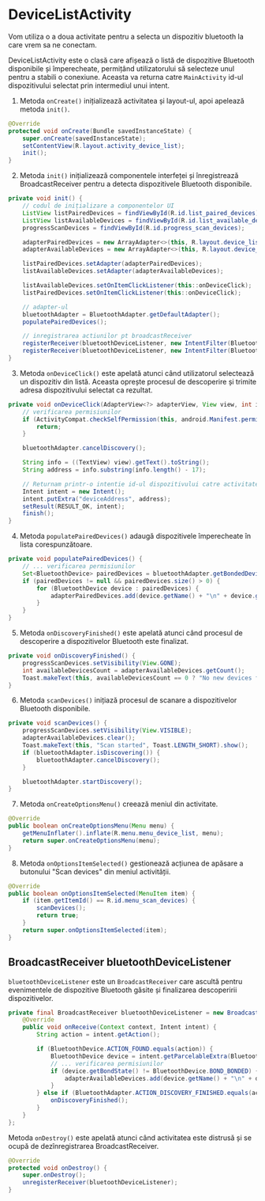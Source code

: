 # DeviceListActivity

Vom utiliza o a doua activitate pentru a selecta un dispozitiv bluetooth la care vrem sa ne conectam.

DeviceListActivity este o clasă care afișează o listă de dispozitive Bluetooth disponibile și împerecheate, permițând utilizatorului să selecteze unul pentru a stabili o conexiune. Aceasta va returna catre `MainActivity` id-ul dispozitivului selectat prin intermediul unui intent.

1. Metoda `onCreate()` inițializează activitatea și layout-ul, apoi apelează metoda `init()`.

```java
@Override
protected void onCreate(Bundle savedInstanceState) {
    super.onCreate(savedInstanceState);
    setContentView(R.layout.activity_device_list);
    init();
}
```

2. Metoda `init()` inițializează componentele interfeței și înregistrează BroadcastReceiver pentru a detecta dispozitivele Bluetooth disponibile.


```java
private void init() {
    // codul de inițializare a componentelor UI
    ListView listPairedDevices = findViewById(R.id.list_paired_devices);
    ListView listAvailableDevices = findViewById(R.id.list_available_devices);
    progressScanDevices = findViewById(R.id.progress_scan_devices);

    adapterPairedDevices = new ArrayAdapter<>(this, R.layout.device_list_item);
    adapterAvailableDevices = new ArrayAdapter<>(this, R.layout.device_list_item);

    listPairedDevices.setAdapter(adapterPairedDevices);
    listAvailableDevices.setAdapter(adapterAvailableDevices);

    listAvailableDevices.setOnItemClickListener(this::onDeviceClick);
    listPairedDevices.setOnItemClickListener(this::onDeviceClick);

    // adapter-ul
    bluetoothAdapter = BluetoothAdapter.getDefaultAdapter();
    populatePairedDevices();

    // inregistrarea actiunilor pt broadcastReceiver
    registerReceiver(bluetoothDeviceListener, new IntentFilter(BluetoothDevice.ACTION_FOUND));
    registerReceiver(bluetoothDeviceListener, new IntentFilter(BluetoothAdapter.ACTION_DISCOVERY_FINISHED));
}
```

3. Metoda `onDeviceClick()` este apelată atunci când utilizatorul selectează un dispozitiv din listă. Aceasta oprește procesul de descoperire și trimite adresa dispozitivului selectat ca rezultat.


```java
private void onDeviceClick(AdapterView<?> adapterView, View view, int i, long l) {
    // verificarea permisiunilor
    if (ActivityCompat.checkSelfPermission(this, android.Manifest.permission.BLUETOOTH_SCAN) != PackageManager.PERMISSION_GRANTED) {
        return;
    }

    bluetoothAdapter.cancelDiscovery();

    String info = ((TextView) view).getText().toString();
    String address = info.substring(info.length() - 17);

    // Returnam printr-o intentie id-ul dispozitivului catre activitatea principala.
    Intent intent = new Intent();
    intent.putExtra("deviceAddress", address);
    setResult(RESULT_OK, intent);
    finish();
}
```

4. Metoda `populatePairedDevices()` adaugă dispozitivele împerecheate în lista corespunzătoare.

```java
private void populatePairedDevices() {
    // ... verificarea permisiunilor
    Set<BluetoothDevice> pairedDevices = bluetoothAdapter.getBondedDevices();
    if (pairedDevices != null && pairedDevices.size() > 0) {
        for (BluetoothDevice device : pairedDevices) {
            adapterPairedDevices.add(device.getName() + "\n" + device.getAddress());
        }
    }
}
```
5. Metoda `onDiscoveryFinished()` este apelată atunci când procesul de descoperire a dispozitivelor Bluetooth este finalizat.

```java
private void onDiscoveryFinished() {
    progressScanDevices.setVisibility(View.GONE);
    int availableDevicesCount = adapterAvailableDevices.getCount();
    Toast.makeText(this, availableDevicesCount == 0 ? "No new devices found" : "Click on the device to start the chat", Toast.LENGTH_SHORT).show();
}
```

6. Metoda `scanDevices()` inițiază procesul de scanare a dispozitivelor Bluetooth disponibile.

```java
private void scanDevices() {
    progressScanDevices.setVisibility(View.VISIBLE);
    adapterAvailableDevices.clear();
    Toast.makeText(this, "Scan started", Toast.LENGTH_SHORT).show();
    if (bluetoothAdapter.isDiscovering()) {
        bluetoothAdapter.cancelDiscovery();
    }

    bluetoothAdapter.startDiscovery();
}
```


7. Metoda `onCreateOptionsMenu()` creează meniul din activitate.


```java
@Override
public boolean onCreateOptionsMenu(Menu menu) {
    getMenuInflater().inflate(R.menu.menu_device_list, menu);
    return super.onCreateOptionsMenu(menu);
}
```

8. Metoda `onOptionsItemSelected()` gestionează acțiunea de apăsare a butonului "Scan devices" din meniul activității.

```java
@Override
public boolean onOptionsItemSelected(MenuItem item) {
    if (item.getItemId() == R.id.menu_scan_devices) {
        scanDevices();
        return true;
    }
    return super.onOptionsItemSelected(item);
}
```

## BroadcastReceiver bluetoothDeviceListener
`bluetoothDeviceListener` este un `BroadcastReceiver` care ascultă pentru evenimentele de dispozitive Bluetooth găsite și finalizarea descoperirii dispozitivelor.

```java
private final BroadcastReceiver bluetoothDeviceListener = new BroadcastReceiver() {
    @Override
    public void onReceive(Context context, Intent intent) {
        String action = intent.getAction();

        if (BluetoothDevice.ACTION_FOUND.equals(action)) {
            BluetoothDevice device = intent.getParcelableExtra(BluetoothDevice.EXTRA_DEVICE);
            // ... verificarea permisiunilor
            if (device.getBondState() != BluetoothDevice.BOND_BONDED) {
                adapterAvailableDevices.add(device.getName() + "\n" + device.getAddress());
            }
        } else if (BluetoothAdapter.ACTION_DISCOVERY_FINISHED.equals(action)) {
            onDiscoveryFinished();
        }
    }
};
```


Metoda `onDestroy()` este apelată atunci când activitatea este distrusă și se ocupă de dezînregistrarea BroadcastReceiver.


```java
@Override
protected void onDestroy() {
    super.onDestroy();
    unregisterReceiver(bluetoothDeviceListener);
}
```

